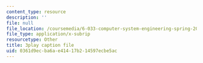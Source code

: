 ```yaml
---
content_type: resource
description: ''
file: null
file_location: /coursemedia/6-033-computer-system-engineering-spring-2018/0361d9ecba6ae41417b214597ecbe5ac_r2_-2KW76ec.srt
file_type: application/x-subrip
resourcetype: Other
title: 3play caption file
uid: 0361d9ec-ba6a-e414-17b2-14597ecbe5ac
---
```


